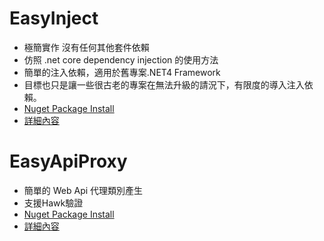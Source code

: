 ﻿# EasyInject

* 極簡實作 沒有任何其他套件依賴
* 仿照 .net core dependency injection 的使用方法
* 簡單的注入依賴，適用於舊專案.NET4 Framework
* 目標也只是讓一些很古老的專案在無法升級的請況下，有限度的導入注入依賴。
* [Nuget Package Install](https://www.nuget.org/packages/EasyInjector/)
* [詳細內容](./EasyInjector.md)


# EasyApiProxy

* 簡單的 Web Api 代理類別產生
* 支援Hawk驗證
* [Nuget Package Install](https://www.nuget.org/packages/EasyApiProxy/)
* [詳細內容](./EasyApiProxy.md)
